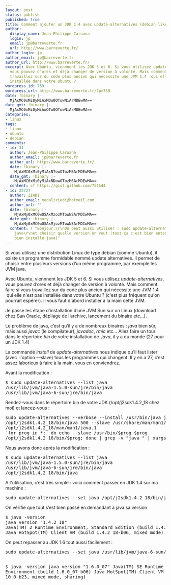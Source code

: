 ```yaml
---
layout: post
status: publish
published: true
title: Comment ajouter un JDK 1.4 avec update-alternatives (debian like)
author:
  display_name: Jean-Philippe Caruana
  login: jp
  email: jp@barreverte.fr
  url: http://www.barreverte.fr/
author_login: jp
author_email: jp@barreverte.fr
author_url: http://www.barreverte.fr/
excerpt: Avec Ubuntu, viennnent les JDK 5 et 6. Si vous utilisez update-alternatives,
  vous pouvez d’ores et déjà changer de version à volonté. Mais comment faire si vous
  travaillez sur du code plus ancien qui nécessite une JVM 1.4  qui elle n'est pas
  installée dans votre Ubuntu ?
wordpress_id: 759
wordpress_url: http://www.barreverte.fr/?p=759
date: !binary |-
  MjAxMC0xMi0yMiAxMDo0OTowNiArMDEwMA==
date_gmt: !binary |-
  MjAxMC0xMi0yMiAwOTo0OTowNiArMDEwMA==
categories:
- linux
tags:
- linux
- ubuntu
- debian
comments:
- id: 31
  author: Jean-Philippe Caruana
  author_email: jp@barreverte.fr
  author_url: http://www.barreverte.fr/
  date: !binary |-
    MjAxMC0xMi0yMiAxNTowOTozMSArMDEwMA==
  date_gmt: !binary |-
    MjAxMC0xMi0yMiAxNDowOTozMSArMDEwMA==
  content: cf https://gist.github.com/751544
- id: 25727
  author: ZIADI
  author_email: medaliziedi@hotmail.com
  author_url: ''
  date: !binary |-
    MjAxMy0xMC0wOSAxMzozMTowNSArMDIwMA==
  date_gmt: !binary |-
    MjAxMy0xMC0wOSAxMjozMTowNSArMDIwMA==
  content: ! "Bonjour,\r\nOn peut aussi utiliser : sudo update-alternatives --config
    java\r\net choisir quelle version on veut (tout ça c'est bien entendu après avoir
    bien installé java)"
---
```

<p>Si vous utilisez une distribution Linux de type debian (comme Ubuntu), il existe un  programme formidable nommé update alternatives. Il permet de choisir  entre plusieurs versions d’un même programme, par exemple les JVM java.</p>
<p>Avec Ubuntu, viennnent les JDK 5 et 6. Si vous utilisez  <em>update-alternatives</em>, vous pouvez d’ores et déjà changer de version à  volonté. Mais comment faire si vous travaillez sur du code plus ancien  qui nécessite une JVM 1.4  qui elle n'est pas installée dans votre Ubuntu ? (c'est plus fréquent qu'on pourrait espérer). Il vous faut d'abord installer à la main cette JVM.<a id="more"></a><a id="more-759"></a></p>
<p>Je passe les étape d’installation d’une JVM Sun sur un Linux (download chez <del>Sun</del> Oracle, dépliage de l’archive, lancement du binaire etc...).</p>
<p>Le problème de java, c’est qu’il y a de nombreux binaires : <em>java</em> bien  sûr, mais aussi <em>javac</em> (le compilateur), <em>javadoc</em>, <em>rmic</em> etc… Allez faire  un tour dans le répertoire <em>bin</em> de votre installation de  <em>java</em>, il y a du monde (27 pour un JDK  1.4)</p>
<p>La commande <em>install</em> de <em>update-alternative</em>s nous indique qu’il faut  lister (avec  l'option —slave) tous les programmes qui changent. Il y en a 27,  c’est assez laborieux à faire à la main, vous en conviendrez.</p>
<p>Avant la modification :</p>
<pre>$ sudo update-alternatives --list java
/usr/lib/jvm/java-1.5.0-sun/jre/bin/java
/usr/lib/jvm/java-6-sun/jre/bin/java</pre>
<p>Rendez-vous dans le répertoire bin de votre JDK (/opt/j2sdk1.4.2_18 chez moi) et lancez-vous :</p>
<pre>sudo update-alternatives --verbose --install /usr/bin/java java
/opt/j2sdk1.4.2_18/bin/java 500 --slave /usr/share/man/man1/java.1 java.1
/opt/j2sdk1.4.2_18/man/man1/java.1
`for prog in *;  do echo --slave /usr/bin/$prog $prog
/opt/j2sdk1.4.2_18/bin/$prog; done | grep -v "java " | xargs`</pre>
<p>Nous avons donc après la modification :</p>
<pre>$ sudo update-alternatives --list java
/usr/lib/jvm/java-1.5.0-sun/jre/bin/java
/usr/lib/jvm/java-6-sun/jre/bin/java
/opt/j2sdk1.4.2_18/bin/java</pre>
<p>A l'utilisation, c’est très simple : voici comment passer en JDK 1.4 sur ma machine :</p>
<pre>sudo update-alternatives --set java /opt/j2sdk1.4.2_18/bin/java</pre>
<p>On vérifie que tout s’est bien passé en demandant à java sa version</p>
<pre>$ java -version
java version "1.4.2_18"
Java(TM) 2 Runtime Environment, Standard Edition (build 1.4.2_18-b06)
Java HotSpot(TM) Client VM (build 1.4.2_18-b06, mixed mode)</pre>
<p>On peut repasser au JDK 1.6 tout aussi facilement :</p>
<pre>sudo update-alternatives --set java /usr/lib/jvm/java-6-sun/jre/bin/java

$ java -version
java version "1.6.0_07"
Java(TM) SE Runtime Environment (build 1.6.0_07-b06)
Java HotSpot(TM) Client VM (build 10.0-b23, mixed mode, sharing)</pre>
